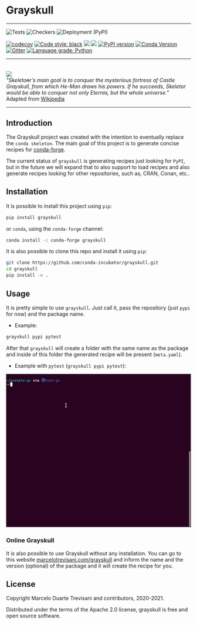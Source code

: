 # Grayskull
-------------
![Tests](https://github.com/conda-incubator/grayskull/workflows/Tests/badge.svg?branch=master) ![Checkers](https://github.com/conda-incubator/grayskull/workflows/Checkers/badge.svg?branch=master) ![Deployment (PyPI)](https://github.com/conda-incubator/grayskull/workflows/Upload%20Package%20to%20PyPI/badge.svg)

[![codecov](https://codecov.io/gh/conda-incubator/grayskull/branch/master/graph/badge.svg)](https://codecov.io/gh/conda-incubator/grayskull) [![Code style: black](https://img.shields.io/badge/code%20style-black-000000.svg)](https://github.com/psf/black) ![](https://img.shields.io/badge/python-3.7+-blue.svg) ![](https://img.shields.io/github/license/conda-incubator/grayskull.svg) [![PyPI version](https://badge.fury.io/py/grayskull.svg)](https://badge.fury.io/py/grayskull) [![Conda Version](https://img.shields.io/conda/vn/conda-forge/grayskull.svg)](https://anaconda.org/conda-forge/grayskull) [![Gitter](https://badges.gitter.im/conda_grayskull/community.svg)](https://gitter.im/conda_grayskull/community?utm_source=badge&utm_medium=badge&utm_campaign=pr-badge) [![Language grade: Python](https://img.shields.io/lgtm/grade/python/g/conda-incubator/grayskull.svg?logo=lgtm&logoWidth=18)](https://lgtm.com/projects/g/conda-incubator/grayskull/context:python)

-------------
<span align="center">
    <br>
    <img src="https://comicvine1.cbsistatic.com/uploads/original/4/49448/2661756-castle_grayskull.jpg" align="center" />
    <br>
    <i>"Skeleto<strike>n</strike>r's main goal is to conquer the mysterious fortress of Castle Grayskull, from which He-Man draws his powers. If he succeeds, Skeletor would be able to conquer not only Eternia, but the whole universe."</i> </br>Adapted from <a href=https://en.wikipedia.org/wiki/Skeletor>Wikipedia</a>
</span>


-------------
## Introduction

The Grayskull project was created with the intention to eventually replace the
`conda skeleton`. The main goal of this project is to generate concise recipes
 for [conda-forge](https://conda-forge.org/).

The current status of ``grayskull`` is generating recipes just looking for ``PyPI``,
 but in the future we will expand that to also support to load recipes and also
 generate recipes looking for other repositories, such as, CRAN, Conan, etc..

## Installation

It is possible to install this project using `pip`:
```bash
pip install grayskull
```

or `conda`, using the ``conda-forge`` channel:
```bash
conda install -c conda-forge grayskull
```

It is also possible to clone this repo and install it using `pip`:
```bash
git clone https://github.com/conda-incubator/grayskull.git
cd grayskull
pip install -e .
```

## Usage

It is pretty simple to use `grayskull`. Just call it, pass the repository
 (just `pypi` for now) and the package name.

* Example:
```bash
grayskull pypi pytest
```

After that `grayskull` will create a folder with the same name as the package
and inside of this folder the generated recipe will be present (`meta.yaml`).

* Example with `pytest` (`grayskull pypi pytest`):

![Grayskull CLI](https://raw.githubusercontent.com/conda-incubator/grayskull/master/docs/images/cli_example_grayskull.gif)


### Online Grayskull

It is also possible to use Grayskull without any installation. You can go to this website [marcelotrevisani.com/grayskull](https://www.marcelotrevisani.com/grayskull) and inform the name and the version (optional) of the package and it will create the recipe for you.


## License
Copyright Marcelo Duarte Trevisani and contributors, 2020-2021.

Distributed under the terms of the Apache 2.0 license, grayskull is free and open source software.
